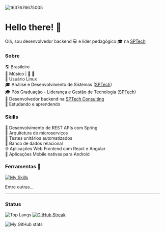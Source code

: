 ![1637676675005](https://user-images.githubusercontent.com/53584776/222942742-87571e60-5cd6-454a-ac29-55a4dc771327.jpg)

# Hello there! 👋

Olá, sou desenvolvedor backend 💻 e líder pedagógico 🎓 na [SPTech](https://www.sptech.school/)

### Sobre
🌎 Brasileiro\
🎵 Músico | 🎸 🎷\
🐧 Usuário Linux\
🎓 Análise e Desenvolvimento de Sistemas ([SPTech](https://www.sptech.school/))\
🎓 Pós Graduação - Liderança e Gestão de Tecnologia ([SPTech](https://www.sptech.school/))\
🏢 Desenvolvedor backend na [SPTech Consulting](https://github.com/BandTec/)\
🌱 Estudando e aprendendo

### Skills
🧮 Desenvolvimento de REST APIs com Spring\
🧫 Arquitetura de microserviços\
🧪 Testes unitários automatizados\
🎲 Banco de dados relacional\
🌐 Aplicações Web Frontend com React e Angular\
📱 Aplicações Mobile nativas para Android

### Ferramentas 🧰

[![My Skills](https://skillicons.dev/icons?i=java,spring,kotlin,androidstudio,js,ts,react,angular,git,mysql,docker,linux)](https://skillicons.dev)

Entre outras...

___

### Status

![Top Langs](https://github-readme-stats.vercel.app/api/top-langs/?username=manoelalmeida-io&theme=transparent&layout=compact&show_icons=true&hide_border=true&card_width=250)
[![GitHub Streak](https://streak-stats.demolab.com?user=manoelalmeida-io&hide_border=true&theme=transparent)](https://git.io/streak-stats)

![My GitHub stats](https://github-readme-stats.vercel.app/api?username=manoelalmeida-io&theme=transparent&show_icons=true&hide_border=true&card_width=250)
